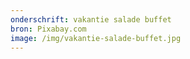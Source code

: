 ```yaml
---
onderschrift: vakantie salade buffet
bron: Pixabay.com
image: /img/vakantie-salade-buffet.jpg
---
```

